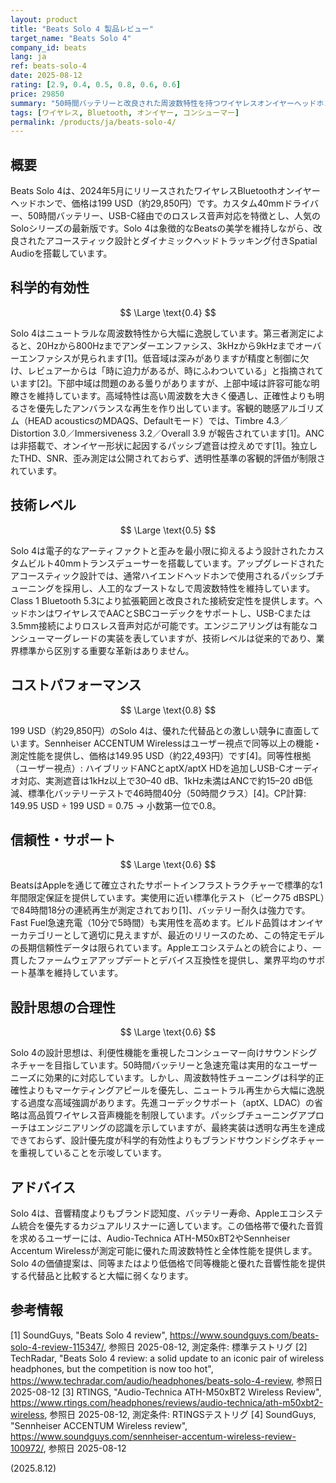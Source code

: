 ```yaml
---
layout: product
title: "Beats Solo 4 製品レビュー"
target_name: "Beats Solo 4"
company_id: beats
lang: ja
ref: beats-solo-4
date: 2025-08-12
rating: [2.9, 0.4, 0.5, 0.8, 0.6, 0.6]
price: 29850
summary: "50時間バッテリーと改良された周波数特性を持つワイヤレスオンイヤーヘッドホンだが、音質とコストパフォーマンスで激しい競争に直面"
tags: [ワイヤレス, Bluetooth, オンイヤー, コンシューマー]
permalink: /products/ja/beats-solo-4/
---
```


## 概要

Beats Solo 4は、2024年5月にリリースされたワイヤレスBluetoothオンイヤーヘッドホンで、価格は199 USD（約29,850円）です。カスタム40mmドライバー、50時間バッテリー、USB-C経由でのロスレス音声対応を特徴とし、人気のSoloシリーズの最新版です。Solo 4は象徴的なBeatsの美学を維持しながら、改良されたアコースティック設計とダイナミックヘッドトラッキング付きSpatial Audioを搭載しています。

## 科学的有効性

$$ \Large \text{0.4} $$

Solo 4はニュートラルな周波数特性から大幅に逸脱しています。第三者測定によると、20Hzから800Hzまでアンダーエンファシス、3kHzから9kHzまでオーバーエンファシスが見られます[1]。低音域は深みがありますが精度と制御に欠け、レビュアーからは「時に迫力があるが、時にふわついている」と指摘されています[2]。下部中域は問題のある曇りがありますが、上部中域は許容可能な明瞭さを維持しています。高域特性は高い周波数を大きく優遇し、正確性よりも明るさを優先したアンバランスな再生を作り出しています。客観的聴感アルゴリズム（HEAD acousticsのMDAQS、Defaultモード）では、Timbre 4.3／Distortion 3.0／Immersiveness 3.2／Overall 3.9 が報告されています[1]。ANCは非搭載で、オンイヤー形状に起因するパッシブ遮音は控えめです[1]。独立したTHD、SNR、歪み測定は公開されておらず、透明性基準の客観的評価が制限されています。

## 技術レベル

$$ \Large \text{0.5} $$

Solo 4は電子的なアーティファクトと歪みを最小限に抑えるよう設計されたカスタムビルト40mmトランスデューサーを搭載しています。アップグレードされたアコースティック設計では、通常ハイエンドヘッドホンで使用されるパッシブチューニングを採用し、人工的なブーストなしで周波数特性を維持しています。Class 1 Bluetooth 5.3により拡張範囲と改良された接続安定性を提供します。ヘッドホンはワイヤレスでAACとSBCコーデックをサポートし、USB-Cまたは3.5mm接続によりロスレス音声対応が可能です。エンジニアリングは有能なコンシューマーグレードの実装を表していますが、技術レベルは従来的であり、業界標準から区別する重要な革新はありません。

## コストパフォーマンス

$$ \Large \text{0.8} $$

199 USD（約29,850円）のSolo 4は、優れた代替品との激しい競争に直面しています。Sennheiser ACCENTUM Wirelessはユーザー視点で同等以上の機能・測定性能を提供し、価格は149.95 USD（約22,493円）です[4]。同等性根拠（ユーザー視点）: ハイブリッドANCとaptX/aptX HDを追加しUSB-Cオーディオ対応、実測遮音は1kHz以上で30–40 dB、1kHz未満はANCで約15–20 dB低減、標準化バッテリーテストで46時間40分（50時間クラス）[4]。CP計算: 149.95 USD ÷ 199 USD = 0.75 → 小数第一位で0.8。

## 信頼性・サポート

$$ \Large \text{0.6} $$

BeatsはAppleを通じて確立されたサポートインフラストラクチャーで標準的な1年間限定保証を提供しています。実使用に近い標準化テスト（ピーク75 dBSPL）で84時間18分の連続再生が測定されており[1]、バッテリー耐久は強力です。Fast Fuel急速充電（10分で5時間）も実用性を高めます。ビルド品質はオンイヤーカテゴリーとして適切に見えますが、最近のリリースのため、この特定モデルの長期信頼性データは限られています。Appleエコシステムとの統合により、一貫したファームウェアアップデートとデバイス互換性を提供し、業界平均のサポート基準を維持しています。

## 設計思想の合理性

$$ \Large \text{0.6} $$

Solo 4の設計思想は、利便性機能を重視したコンシューマー向けサウンドシグネチャーを目指しています。50時間バッテリーと急速充電は実用的なユーザーニーズに効果的に対応しています。しかし、周波数特性チューニングは科学的正確性よりもマーケティングアピールを優先し、ニュートラル再生から大幅に逸脱する過度な高域強調があります。先進コーデックサポート（aptX、LDAC）の省略は高品質ワイヤレス音声機能を制限しています。パッシブチューニングアプローチはエンジニアリングの認識を示していますが、最終実装は透明な再生を達成できておらず、設計優先度が科学的有効性よりもブランドサウンドシグネチャーを重視していることを示唆しています。

## アドバイス

Solo 4は、音響精度よりもブランド認知度、バッテリー寿命、Appleエコシステム統合を優先するカジュアルリスナーに適しています。この価格帯で優れた音質を求めるユーザーには、Audio-Technica ATH-M50xBT2やSennheiser Accentum Wirelessが測定可能に優れた周波数特性と全体性能を提供します。Solo 4の価値提案は、同等またはより低価格で同等機能と優れた音響性能を提供する代替品と比較すると大幅に弱くなります。

## 参考情報

[1] SoundGuys, "Beats Solo 4 review", https://www.soundguys.com/beats-solo-4-review-115347/, 参照日 2025-08-12, 測定条件: 標準テストリグ
[2] TechRadar, "Beats Solo 4 review: a solid update to an iconic pair of wireless headphones, but the competition is now too hot", https://www.techradar.com/audio/headphones/beats-solo-4-review, 参照日 2025-08-12
[3] RTINGS, "Audio-Technica ATH-M50xBT2 Wireless Review", https://www.rtings.com/headphones/reviews/audio-technica/ath-m50xbt2-wireless, 参照日 2025-08-12, 測定条件: RTINGSテストリグ
[4] SoundGuys, "Sennheiser ACCENTUM Wireless review", https://www.soundguys.com/sennheiser-accentum-wireless-review-100972/, 参照日 2025-08-12

(2025.8.12)